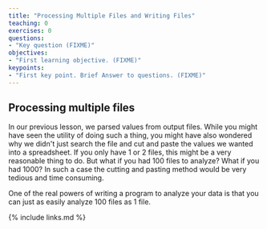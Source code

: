 ```yaml
---
title: "Processing Multiple Files and Writing Files"
teaching: 0
exercises: 0
questions:
- "Key question (FIXME)"
objectives:
- "First learning objective. (FIXME)"
keypoints:
- "First key point. Brief Answer to questions. (FIXME)"
---
```

## Processing multiple files

In our previous lesson, we parsed values from output files.  While you might have seen the utility of doing such a thing, you might have also wondered why we didn't just search the file and cut and paste the values we wanted into a spreadsheet.  If you only have 1 or 2 files, this might be a very reasonable thing to do.  But what if you had 100 files to analyze?  What if you had 1000?  In such a case the cutting and pasting method would be very tedious and time consuming.  

One of the real powers of writing a program to analyze your data is that you can just as easily analyze 100 files as 1 file.  

{% include links.md %}
